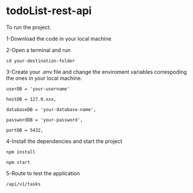 # todoList-rest-api


To run the project:

1-Download the code in your local machine

2-Open a terminal and run
    
    cd your-destination-folder

3-Create your .env file and change the enviroment variables correspoding the ones in your local machine.
    
    userDB = 'your-username'

    hostDB = 127.0.xxx,

    databaseDB = 'your-database-name',

    passwordDB = 'your-password',

    portDB = 5432,

4-Install the dependencies and start the project    
    
    npm install

    npm start

5-Route to test the application
    
    /api/v1/tasks
